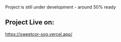 Project is still under development - around 50% ready

## Project Live on: 
https://sweetcor-ssg.vercel.app/
